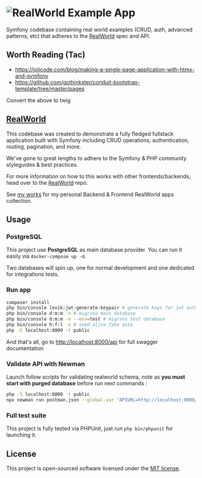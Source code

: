 # ![RealWorld Example App](logo.png)

Symfony codebase containing real world examples (CRUD, auth, advanced patterns, etc) that adheres to the [RealWorld](https://github.com/gothinkster/realworld-example-apps) spec and API.

## Worth Reading (Tac)

* https://jolicode.com/blog/making-a-single-page-application-with-htmx-and-symfony
* https://github.com/gothinkster/conduit-bootstrap-template/tree/master/pages

Convert the above to twig


## [RealWorld](https://github.com/gothinkster/realworld)

This codebase was created to demonstrate a fully fledged fullstack application built with Symfony including CRUD operations, authentication, routing, pagination, and more.

We've gone to great lengths to adhere to the Symfony & PHP community styleguides & best practices.

For more information on how to this works with other frontends/backends, head over to the [RealWorld](https://github.com/gothinkster/realworld) repo.

See [my works](https://blog.okami101.io/works/) for my personal Backend & Frontend RealWorld apps collection.

## Usage

### PostgreSQL

This project use **PostgreSQL** as main database provider. You can run it easily via `docker-compose up -d`.

Two databases will spin up, one for normal development and one dedicated for integrations tests.

### Run app

```sh
composer install
php bin/console lexik:jwt:generate-keypair # generate keys for jwt auth
php bin/console d:m:m -n # migrate main database
php bin/console d:m:m -n --env=test # migrate test database
php bin/console h:f:l -n # seed alice fake data
php -S localhost:8000 -t public
```

And that's all, go to <http://localhost:8000/api> for full swagger documentation

### Validate API with Newman

Launch follow scripts for validating realworld schema, note as **you must start with purged database** before run next commands :

```sh
php -S localhost:8000 -t public
npx newman run postman.json --global-var "APIURL=http://localhost:8000/api" --global-var="USERNAME=johndoe" --global-var="EMAIL=john.doe@example.com" --global-var="PASSWORD=password"
```

### Full test suite

This project is fully tested via PHPUnit, just run `php bin/phpunit` for launching it.

## License

This project is open-sourced software licensed under the [MIT license](https://adr1enbe4udou1n.mit-license.org).
